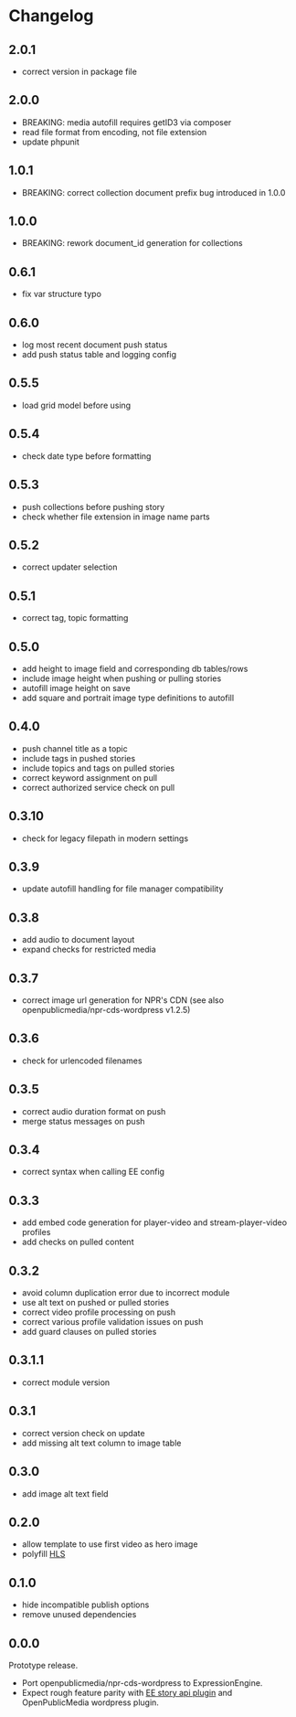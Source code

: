 # Changelog

## 2.0.1

- correct version in package file

## 2.0.0

- BREAKING: media autofill requires getID3 via composer
- read file format from encoding, not file extension
- update phpunit

## 1.0.1

- BREAKING: correct collection document prefix bug introduced in 1.0.0

## 1.0.0

- BREAKING: rework document_id generation for collections

## 0.6.1

- fix var structure typo

## 0.6.0

- log most recent document push status
- add push status table and logging config

## 0.5.5

- load grid model before using

## 0.5.4

- check date type before formatting

## 0.5.3

- push collections before pushing story
- check whether file extension in image name parts

## 0.5.2

- correct updater selection

## 0.5.1

- correct tag, topic formatting

## 0.5.0

- add height to image field and corresponding db tables/rows
- include image height when pushing or pulling stories
- autofill image height on save
- add square and portrait image type definitions to autofill

## 0.4.0

- push channel title as a topic
- include tags in pushed stories
- include topics and tags on pulled stories
- correct keyword assignment on pull
- correct authorized service check on pull

## 0.3.10

- check for legacy filepath in modern settings

## 0.3.9

- update autofill handling for file manager compatibility

## 0.3.8

- add audio to document layout
- expand checks for restricted media

## 0.3.7

- correct image url generation for NPR's CDN (see also openpublicmedia/npr-cds-wordpress v1.2.5)

## 0.3.6

- check for urlencoded filenames

## 0.3.5

- correct audio duration format on push
- merge status messages on push

## 0.3.4

- correct syntax when calling EE config

## 0.3.3

- add embed code generation for player-video and stream-player-video profiles
- add checks on pulled content

## 0.3.2

- avoid column duplication error due to incorrect module
- use alt text on pushed or pulled stories
- correct video profile processing on push
- correct various profile validation issues on push
- add guard clauses on pulled stories

## 0.3.1.1

- correct module version

## 0.3.1

- correct version check on update
- add missing alt text column to image table

## 0.3.0

- add image alt text field

## 0.2.0

- allow template to use first video as hero image
- polyfill [HLS](https://github.com/video-dev/hls.js/)

## 0.1.0

- hide incompatible publish options
- remove unused dependencies

## 0.0.0

Prototype release.

- Port openpublicmedia/npr-cds-wordpress to ExpressionEngine.
- Expect rough feature parity with [EE story api plugin](willpublicmedia/npr-api-expressionengine) and OpenPublicMedia wordpress plugin.

